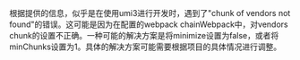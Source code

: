 根据提供的信息，似乎是在使用umi3进行开发时，遇到了"chunk of vendors not found"的错误。这可能是因为在配置的webpack chainWebpack中，对vendors chunk的设置不正确。一种可能的解决方案是将minimize设置为false，或者将minChunks设置为1。具体的解决方案可能需要根据项目的具体情况进行调整。
